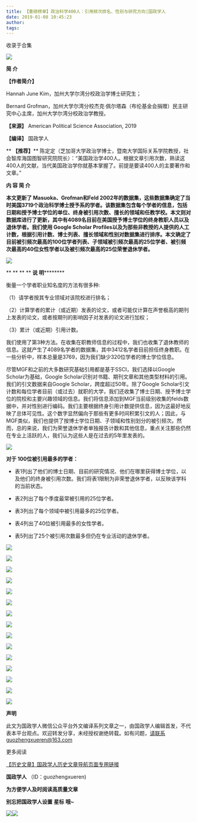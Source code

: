 ```yaml
---
title: 【重磅榜单】政治科学400人：引用频次排名、性别与研究方向|国政学人
date: 2019-01-08 10:45:23
author: 
tags: 
---
```



收录于合集

![](/images/3399/2.gif)

  

**简 介**

 **【作者简介】**  

Hannah June Kim，加州大学尔湾分校政治学博士研究生；

Bernard Grofman，加州大学尔湾分校杰克·佩尔塔森（布伦基金会捐赠）民主研究中心主席，加州大学尔湾分校政治学教授。

 **【来源】** American Political Science Association, 2019

 **【编译】** 国政学人

 ** **【推荐】****
陈定定（芝加哥大学政治学博士，暨南大学国际关系学院教授，社会智库海国图智研究院院长）：“美国政治学400人。根据文章引用次数，熟读这400人的文献，当代美国政治学你就基本掌握了。前提是要读400人的主要著作和文章。”

 **内 容 简 介**

  

 **本文更新了 Masuoka、Grofman和Feld
2002年的数据集，这些数据集确定了当时美国3719个政治科学博士授予系的学者。该数据集包含每个学者的信息，包括日期和授予博士学位的单位、终身被引用次数、擅长的领域和任教学校。本文则对数据库进行了更新，其中有4089名目前在美国授予博士学位的终身教职人员以及退休学者。我们使用
Google Scholar
Profiles以及为那些非教授的人提供的人工计数，根据引用计数、博士列表、擅长领域和性别对数据集进行排序。本文确定了目前被引频次最高的100位学者列表、子领域被引频次最高的25位学者、被引频次最高的40位女性学者以及被引频次最高的25位荣誉退休学者。**

  

![](/images/3399/3.jpeg)

  

  

 ** ** ** ** **说 明**********

衡量一个学者职业知名度的方法有很多种:

（1）请学者按其专业领域对该院校进行排名；

（2）计算学者的累计（或近期）发表的论文，或者可能仅计算在声誉极高的期刊上发表的论文，或者按期刊的影响因子对发表的论文进行加权；

（3）累计（或近期）引用计数。

我们使用了第3种方法。在收集在职教师信息的过程中，我们也收集了退休教师的信息。这就产生了4089名学者的数据集，其中3412名学者目前担任终身教职。在一些分析中，样本总量是3769，因为我们缺少320位学者的博士学位信息。

尽管MGF和之前的大多数研究基础引用都是基于SSCI，我们选择以Google Scholar为基础，Google
Scholar识别对书籍、期刊文章和其他类型材料的引用。我们的引文数据来自Google Scholar，跨度超过50年。除了Google
Scholar引文计数和每位学者目前（或过去）就职的大学，我们还收集了博士日期、授予博士学位的院校和主要兴趣领域的信息。我们将信息添加到MGF当前级别收集的felds数据中，并对性别进行编码。我们主要根据终身引用计数提供信息，因为这最好地反映了总体可见性。这个数字显然偏向于那些有更多时间积累引文的人；因此，与MGF类似，我们也提供了按博士学位日期、子领域和性别划分的被引频次。然而，总的来说，我们为荣誉退休学者单独报告计数和其他信息，重点关注那些仍然在专业上活跃的人，我们认为这些人是在过去的5年里发表的。

![](/images/3399/4.png)

 **对于 100位被引用最多的学者：**

  * 表1列出了他们的博士日期、目前的研究情况、他们在哪里获得博士学位，以及他们的终身被引用次数。我们将表1限制为非荣誉退休学者，以反映该学科的当前状态。

  * 表2列出了每个季度最常被引用的25位学者。

  * 表3列出了每个领域中被引用最多的25位学者。

  * 表4列出了40位被引用最多的女性学者。

  * 表5列出了25个被引用次数最多但仍在专业活动的退休学者。

  

![](/images/3399/5.jpeg)

![](/images/3399/6.jpeg)

![](/images/3399/7.jpeg)

![](/images/3399/8.jpeg)

![](/images/3399/9.jpeg)

![](/images/3399/10.jpeg)

![](/images/3399/11.jpeg)

![](/images/3399/12.jpeg)

![](/images/3399/13.jpeg)

![](/images/3399/14.jpeg)

![](/images/3399/15.jpeg)

![](/images/3399/16.jpeg)

![](/images/3399/17.jpeg)

![](/images/3399/18.jpeg)

![](/images/3399/19.jpeg)

 **声明**

此文为国政学人微信公众平台外文编译系列文章之一，由国政学人编辑首发，不代表本平台观点。欢迎转发分享，未经授权谢绝转载。如有问题，请联系guozhengxueren@163.com

  

  

更多阅读

[【历史文章】国政学人历史文章导航页面专用链接](http://mp.weixin.qq.com/s?__biz=MzI3MTYzMzE5Mw==&mid=2247487647&idx=4&sn=713bf729dca089516e8f304f88955380&chksm=eb3f8ed9dc4807cf89f3e211dd726289dd92edc62a6a8e19953bf2b366bbeffb59d285e95119&scene=21#wechat_redirect)

  

 **国政学人** （ID：guozhengxueren)

  

 **为方便学人及时阅读高质量文章**

 **别忘把国政学人设置** **星标** **哦~**

![](/images/3399/20.gif)![](/images/3399/21.gif)

